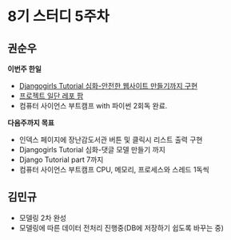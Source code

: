 # 8기 스터디 5주차

## 권순우

**이번주 한일**
* [Djangogirls Tutorial 심화-안전한 웹사이트 만들기까지 구현](https://github.com/KwonSoonWoo/my-first-blog)
* [프로젝트 일단 레포 팜](https://github.com/KwonSoonWoo/Letsplayagain)
* 컴퓨터 사이언스 부트캠프 with 파이썬 2회독 완료.

**다음주까지 목표**
* 인덱스 페이지에 장난감도서관 버튼 및 클릭시 리스트 출력 구현
* Djangogirls Tutorial 심화-댓글 모델 만들기 까지
* Django Tutorial part 7까지
* 컴퓨터 사이언스 부트캠프 CPU, 메모리, 프로세스와 스레드 1독씩


## 김민규

* 모델링 2차 완성
* 모델링에 따른 데이터 전처리 진행중(DB에 저장하기 쉽도록 바꾸는 중)
